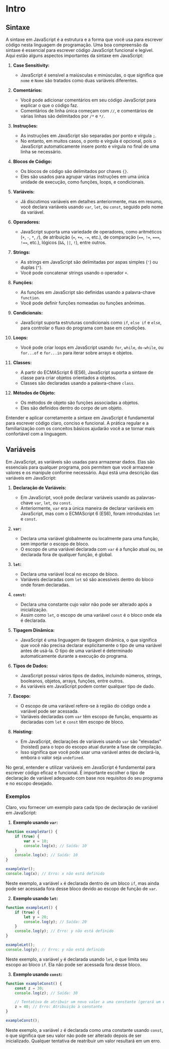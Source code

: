 # Intro 

## Sintaxe

A sintaxe em JavaScript é a estrutura e a forma que você usa para escrever código nesta linguagem de programação. Uma boa compreensão da sintaxe é essencial para escrever código JavaScript funcional e legível. Aqui estão alguns aspectos importantes da sintaxe em JavaScript:

1. **Case Sensitivity:**
   - JavaScript é sensível a maiúsculas e minúsculas, o que significa que `nome` e `Nome` são tratados como duas variáveis diferentes.

2. **Comentários:**
   - Você pode adicionar comentários em seu código JavaScript para explicar o que o código faz.
   - Comentários de linha única começam com `//`, e comentários de várias linhas são delimitados por `/*` e `*/`.

3. **Instruções:**
   - As instruções em JavaScript são separadas por ponto e vírgula `;`.
   - No entanto, em muitos casos, o ponto e vírgula é opcional, pois o JavaScript automaticamente insere ponto e vírgula no final de uma linha se necessário.

4. **Blocos de Código:**
   - Os blocos de código são delimitados por chaves `{}`.
   - Eles são usados para agrupar várias instruções em uma única unidade de execução, como funções, loops, e condicionais.

5. **Variáveis:**
   - Já discutimos variáveis em detalhes anteriormente, mas em resumo, você declara variáveis usando `var`, `let`, ou `const`, seguido pelo nome da variável.

6. **Operadores:**
   - JavaScript suporta uma variedade de operadores, como aritméticos (`+`, `-`, `*`, `/`), de atribuição (`=`, `+=`, `-=`, etc.), de comparação (`==`, `!=`, `===`, `!==`, etc.), lógicos (`&&`, `||`, `!`), entre outros.

7. **Strings:**
   - As strings em JavaScript são delimitadas por aspas simples (`'`) ou duplas (`"`).
   - Você pode concatenar strings usando o operador `+`.

8. **Funções:**
   - As funções em JavaScript são definidas usando a palavra-chave `function`.
   - Você pode definir funções nomeadas ou funções anônimas.

9. **Condicionais:**
   - JavaScript suporta estruturas condicionais como `if`, `else if` e `else`, para controlar o fluxo do programa com base em condições.

10. **Loops:**
    - Você pode criar loops em JavaScript usando `for`, `while`, `do-while`, ou `for...of` e `for...in` para iterar sobre arrays e objetos.

11. **Classes:**
    - A partir do ECMAScript 6 (ES6), JavaScript suporta a sintaxe de classe para criar objetos orientados a objetos.
    - Classes são declaradas usando a palavra-chave `class`.

12. **Métodos de Objeto:**
    - Os métodos de objeto são funções associadas a objetos.
    - Eles são definidos dentro do corpo de um objeto.

Entender e aplicar corretamente a sintaxe em JavaScript é fundamental para escrever código claro, conciso e funcional. A prática regular e a familiarização com os conceitos básicos ajudarão você a se tornar mais confortável com a linguagem.

## Variáveis

Em JavaScript, as variáveis são usadas para armazenar dados. Elas são essenciais para qualquer programa, pois permitem que você armazene valores e os manipule conforme necessário. Aqui está uma descrição das variáveis em JavaScript:

1. **Declaração de Variáveis:**
   - Em JavaScript, você pode declarar variáveis usando as palavras-chave `var`, `let`, ou `const`.
   - Anteriormente, `var` era a única maneira de declarar variáveis em JavaScript, mas com o ECMAScript 6 (ES6), foram introduzidas `let` e `const`.

2. **`var`:**
   - Declara uma variável globalmente ou localmente para uma função, sem importar o escopo de bloco.
   - O escopo de uma variável declarada com `var` é a função atual ou, se declarada fora de qualquer função, é global.

3. **`let`:**
   - Declara uma variável local no escopo de bloco.
   - Variáveis declaradas com `let` só são acessíveis dentro do bloco onde foram declaradas.

4. **`const`:**
   - Declara uma constante cujo valor não pode ser alterado após a inicialização.
   - Assim como `let`, o escopo de uma variável `const` é o bloco onde ela é declarada.

5. **Tipagem Dinâmica:**
   - JavaScript é uma linguagem de tipagem dinâmica, o que significa que você não precisa declarar explicitamente o tipo de uma variável antes de usá-la. O tipo de uma variável é determinado automaticamente durante a execução do programa.

6. **Tipos de Dados:**
   - JavaScript possui vários tipos de dados, incluindo números, strings, booleanos, objetos, arrays, funções, entre outros.
   - As variáveis em JavaScript podem conter qualquer tipo de dado.

7. **Escopo:**
   - O escopo de uma variável refere-se à região do código onde a variável pode ser acessada.
   - Variáveis declaradas com `var` têm escopo de função, enquanto as declaradas com `let` e `const` têm escopo de bloco.

8. **Hoisting:**
   - Em JavaScript, declarações de variáveis usando `var` são "elevadas" (hoisted) para o topo do escopo atual durante a fase de compilação.
   - Isso significa que você pode usar uma variável antes de declará-la, embora o valor seja `undefined`.

No geral, entender e utilizar variáveis em JavaScript é fundamental para escrever código eficaz e funcional. É importante escolher o tipo de declaração de variável adequado com base nos requisitos do seu programa e no escopo desejado.

### Exemplos

Claro, vou fornecer um exemplo para cada tipo de declaração de variável em JavaScript:

1. **Exemplo usando `var`:**
```javascript
function exampleVar() {
    if (true) {
        var x = 10;
        console.log(x); // Saída: 10
    }
    console.log(x); // Saída: 10
}

exampleVar();
console.log(x); // Erro: x não está definido
```
Neste exemplo, a variável `x` é declarada dentro de um bloco `if`, mas ainda pode ser acessada fora desse bloco devido ao escopo de função de `var`.

2. **Exemplo usando `let`:**
```javascript
function exampleLet() {
    if (true) {
        let y = 20;
        console.log(y); // Saída: 20
    }
    console.log(y); // Erro: y não está definido
}

exampleLet();
console.log(y); // Erro: y não está definido
```
Neste exemplo, a variável `y` é declarada usando `let`, o que limita seu escopo ao bloco `if`. Ela não pode ser acessada fora desse bloco.

3. **Exemplo usando `const`:**
```javascript
function exampleConst() {
    const z = 30;
    console.log(z); // Saída: 30

    // Tentativa de atribuir um novo valor a uma constante (gerará um erro)
    z = 40; // Erro: Atribuição à constante
}

exampleConst();
```
Neste exemplo, a variável `z` é declarada como uma constante usando `const`, o que significa que seu valor não pode ser alterado depois de ser inicializado. Qualquer tentativa de reatribuir um valor resultará em um erro.
